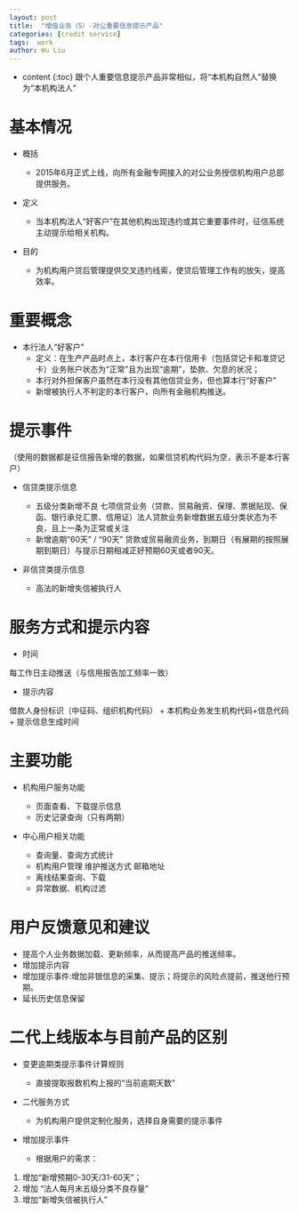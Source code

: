 ```yaml
---
layout: post
title:  "增值业务（5）-对公重要信息提示产品"
categories: [credit service]
tags:  work
author: Wu Liu
---
```


* content
{:toc}
跟个人重要信息提示产品非常相似，将“本机构自然人”替换为“本机构法人”




# 基本情况
- 概括
  - 2015年6月正式上线，向所有金融专网接入的对公业务授信机构用户总部提供服务。

- 定义

  - 当本机构法人“好客户”在其他机构出现违约或其它重要事件时，征信系统主动提示给相关机构。

- 目的

  - 为机构用户贷后管理提供交叉违约线索，使贷后管理工作有的放矢，提高效率。

# 重要概念

- 本行法人“好客户”
  - 定义：在生产产品时点上，本行客户在本行信用卡（包括贷记卡和准贷记卡）业务账户状态为“正常”且为出现“逾期”，垫款、欠息的状况；
  - 本行对外担保客户虽然在本行没有其他信贷业务，但也算本行“好客户”
  - 新增被执行人不判定的本行客户，向所有金融机构推送。

# 提示事件
（使用的数据都是征信报告新增的数据，如果信贷机构代码为空，表示不是本行客户）

- 信贷类提示信息

  - 五级分类新增不良
  七项信贷业务（贷款、贸易融资、保理、票据贴现、保函、银行承兑汇票、信用证）法人贷款业务新增数据五级分类状态为不良，且上一条为正常或关注
  - 新增逾期“60天” / “90天”
  贷款或贸易融资业务，到期日（有展期的按照展期到期日）与提示日期相减正好预期60天或者90天。

- 非信贷类提示信息
  - 高法的新增失信被执行人

# 服务方式和提示内容

- 时间

每工作日主动推送（与信用报告加工频率一致）

- 提示内容

借款人身份标识（中征码、组织机构代码） + 本机构业务发生机构代码+信息代码+ 提示信息生成时间

# 主要功能

- 机构用户服务功能
  - 页面查看、下载提示信息
  - 历史记录查询（只有两期）

- 中心用户相关功能

  - 查询量、查询方式统计
  - 机构用户管理 维护推送方式 邮箱地址
  - 离线结果查询、下载
  - 异常数据、机构过滤

# 用户反馈意见和建议

- 提高个人业务数据加载、更新频率，从而提高产品的推送频率。
- 增加提示内容
- 增加提示事件:增加非银信息的采集、提示；将提示的风险点提前，推送他行预期。
- 延长历史信息保留

# 二代上线版本与目前产品的区别

- 变更逾期类提示事件计算规则
  - 直接提取报数机构上报的“当前逾期天数”

- 二代服务方式
  - 为机构用户提供定制化服务，选择自身需要的提示事件

- 增加提示事件
  - 根据用户的需求：
1. 增加“新增预期0-30天/31-60天”；
2. 增加 “法人每月末五级分类不良存量”
3. 增加“新增失信被执行人”
